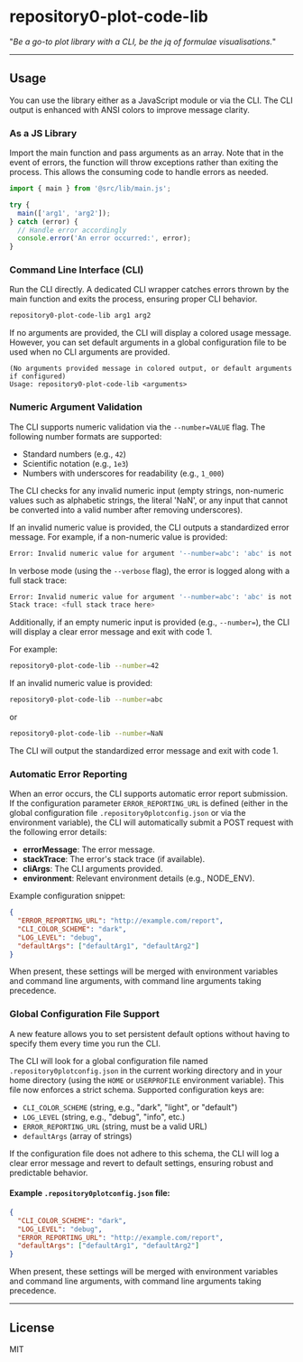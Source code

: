 # repository0-plot-code-lib

"_Be a go-to plot library with a CLI, be the jq of formulae visualisations._"

---

## Usage

You can use the library either as a JavaScript module or via the CLI. The CLI output is enhanced with ANSI colors to improve message clarity.

### As a JS Library

Import the main function and pass arguments as an array. Note that in the event of errors, the function will throw exceptions rather than exiting the process. This allows the consuming code to handle errors as needed.

```js
import { main } from '@src/lib/main.js';

try {
  main(['arg1', 'arg2']);
} catch (error) {
  // Handle error accordingly
  console.error('An error occurred:', error);
}
```

### Command Line Interface (CLI)

Run the CLI directly. A dedicated CLI wrapper catches errors thrown by the main function and exits the process, ensuring proper CLI behavior.

```bash
repository0-plot-code-lib arg1 arg2
```

If no arguments are provided, the CLI will display a colored usage message. However, you can set default arguments in a global configuration file to be used when no CLI arguments are provided.

```
(No arguments provided message in colored output, or default arguments if configured)
Usage: repository0-plot-code-lib <arguments>
```

### Numeric Argument Validation

The CLI supports numeric validation via the `--number=VALUE` flag. The following number formats are supported:

- Standard numbers (e.g., `42`)
- Scientific notation (e.g., `1e3`)
- Numbers with underscores for readability (e.g., `1_000`)

The CLI checks for any invalid numeric input (empty strings, non-numeric values such as alphabetic strings, the literal 'NaN', or any input that cannot be converted into a valid number after removing underscores).

If an invalid numeric value is provided, the CLI outputs a standardized error message. For example, if a non-numeric value is provided:

```bash
Error: Invalid numeric value for argument '--number=abc': 'abc' is not a valid number. Please provide a valid number such as '--number=42'.
```

In verbose mode (using the `--verbose` flag), the error is logged along with a full stack trace:

```bash
Error: Invalid numeric value for argument '--number=abc': 'abc' is not a valid number. Please provide a valid number such as '--number=42'.
Stack trace: <full stack trace here>
```

Additionally, if an empty numeric input is provided (e.g., `--number=`), the CLI will display a clear error message and exit with code 1.

For example:

```bash
repository0-plot-code-lib --number=42
```

If an invalid numeric value is provided:

```bash
repository0-plot-code-lib --number=abc
```
or

```bash
repository0-plot-code-lib --number=NaN
```

The CLI will output the standardized error message and exit with code 1.

### Automatic Error Reporting

When an error occurs, the CLI supports automatic error report submission. If the configuration parameter `ERROR_REPORTING_URL` is defined (either in the global configuration file `.repository0plotconfig.json` or via the environment variable), the CLI will automatically submit a POST request with the following error details:

- **errorMessage**: The error message.
- **stackTrace**: The error's stack trace (if available).
- **cliArgs**: The CLI arguments provided.
- **environment**: Relevant environment details (e.g., NODE_ENV).

Example configuration snippet:

```json
{
  "ERROR_REPORTING_URL": "http://example.com/report",
  "CLI_COLOR_SCHEME": "dark",
  "LOG_LEVEL": "debug",
  "defaultArgs": ["defaultArg1", "defaultArg2"]
}
```

When present, these settings will be merged with environment variables and command line arguments, with command line arguments taking precedence.

### Global Configuration File Support

A new feature allows you to set persistent default options without having to specify them every time you run the CLI.

The CLI will look for a global configuration file named `.repository0plotconfig.json` in the current working directory and in your home directory (using the `HOME` or `USERPROFILE` environment variable). This file now enforces a strict schema. Supported configuration keys are:

- `CLI_COLOR_SCHEME` (string, e.g., "dark", "light", or "default")
- `LOG_LEVEL` (string, e.g., "debug", "info", etc.)
- `ERROR_REPORTING_URL` (string, must be a valid URL)
- `defaultArgs` (array of strings)

If the configuration file does not adhere to this schema, the CLI will log a clear error message and revert to default settings, ensuring robust and predictable behavior.

#### Example `.repository0plotconfig.json` file:

```json
{
  "CLI_COLOR_SCHEME": "dark",
  "LOG_LEVEL": "debug",
  "ERROR_REPORTING_URL": "http://example.com/report",
  "defaultArgs": ["defaultArg1", "defaultArg2"]
}
```

When present, these settings will be merged with environment variables and command line arguments, with command line arguments taking precedence.

---

## License

MIT
